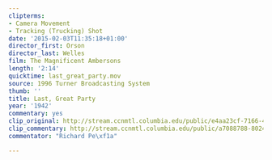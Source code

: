 ```yaml
---
clipterms:
- Camera Movement
- Tracking (Trucking) Shot
date: '2015-02-03T11:35:18+01:00'
director_first: Orson
director_last: Welles
film: The Magnificent Ambersons
length: '2:14'
quicktime: last_great_party.mov
source: 1996 Turner Broadcasting System
thumb: ''
title: Last, Great Party
year: '1942'
commentary: yes
clip_original: http://stream.ccnmtl.columbia.edu/public/e4aa23cf-7166-43f3-ae25-0bac7b5d5850-007_ambersons_FLG-mp4-aac-480w-850kbps-ffmpeg.mp4
clip_commentary: http://stream.ccnmtl.columbia.edu/public/a7088788-8024-492b-b1d5-feaf12d3e8d8-007_ambersons_commentary_FLG-mp4-aac-480w-850kbps-ffmpeg.mp4
commentator: "Richard Pe\xf1a"

---
```

